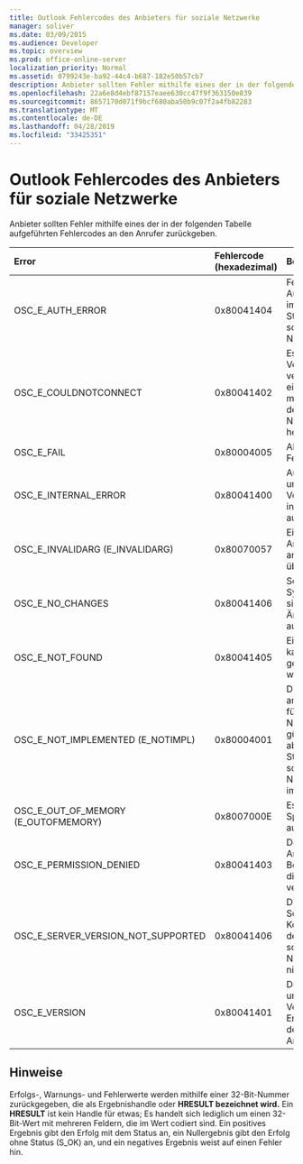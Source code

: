 ```yaml
---
title: Outlook Fehlercodes des Anbieters für soziale Netzwerke
manager: soliver
ms.date: 03/09/2015
ms.audience: Developer
ms.topic: overview
ms.prod: office-online-server
localization_priority: Normal
ms.assetid: 0799243e-ba92-44c4-b687-182e50b57cb7
description: Anbieter sollten Fehler mithilfe eines der in der folgenden Tabelle aufgeführten Fehlercodes an den Anrufer zurückgeben.
ms.openlocfilehash: 22a6e8d4ebf87157eaee630cc47f9f363150e839
ms.sourcegitcommit: 8657170d071f9bcf680aba50b9c07f2a4fb82283
ms.translationtype: MT
ms.contentlocale: de-DE
ms.lasthandoff: 04/28/2019
ms.locfileid: "33425351"
---
```

# <a name="outlook-social-connector-provider-error-codes"></a>Outlook Fehlercodes des Anbieters für soziale Netzwerke

Anbieter sollten Fehler mithilfe eines der in der folgenden Tabelle aufgeführten Fehlercodes an den Anrufer zurückgeben. 
  
|**Error**|**Fehlercode (hexadezimal)**|**Beschreibung**|
|:-----|:-----|:-----|
|OSC_E_AUTH_ERROR  <br/> |0x80041404  <br/> |Fehler bei der Authentifizierung im Netzwerk des Standorts für soziale Netzwerke.  <br/> |
|OSC_E_COULDNOTCONNECT  <br/> |0x80041402  <br/> |Es ist keine Verbindung verfügbar, um eine Verbindung mit dem Standort des sozialen Netzwerks herzustellen.  <br/> |
|OSC_E_FAIL  <br/> |0x80004005  <br/> |Allgemeiner Fehlerfehler.  <br/> |
|OSC_E_INTERNAL_ERROR  <br/> |0x80041400  <br/> |Aufgrund eines ungültigen Vorgangs ist ein interner Fehler aufgetreten.  <br/> |
|OSC_E_INVALIDARG (E_INVALIDARG)  <br/> |0x80070057  <br/> |Ein ungültiges Argument wurde an eine Funktion übergeben.  <br/> |
|OSC_E_NO_CHANGES  <br/> |0x80041406  <br/> |Seit der letzten Synchronisierung sind keine Änderungen aufgetreten.  <br/> |
|OSC_E_NOT_FOUND  <br/> |0x80041405  <br/> |Eine Ressource kann nicht gefunden werden.  <br/> |
|OSC_E_NOT_IMPLEMENTED (E_NOTIMPL)  <br/> |0x80004001  <br/> |Die Anforderung an den Standort für soziale Netzwerke ist gültig, wurde aber nicht vom Standort für soziale Netzwerke implementiert.  <br/> |
|OSC_E_OUT_OF_MEMORY (E_OUTOFMEMORY)  <br/> |0x8007000E  <br/> |Es ist ein Speicherfehler aufgetreten.  <br/> |
|OSC_E_PERMISSION_DENIED  <br/> |0x80041403  <br/> |Der OSC-Anbieter hat die Berechtigung für die Ressource verweigert.  <br/> |
|OSC_E_SERVER_VERSION_NOT_SUPPORTED  <br/> |0x80041406  <br/> |Die Version des Servers zum Konfigurieren des Kontos für soziale Netzwerke wird nicht unterstützt.  <br/> |
|OSC_E_VERSION  <br/> |0x80041401  <br/> |Der Anbieter unterstützt diese Version der Erweiterbarkeit des OSC-Anbieters nicht.  <br/> |
   
## <a name="remarks"></a>Hinweise

Erfolgs-, Warnungs- und Fehlerwerte werden mithilfe einer 32-Bit-Nummer zurückgegeben, die als Ergebnishandle oder **HRESULT bezeichnet wird.** Ein **HRESULT** ist kein Handle für etwas; Es handelt sich lediglich um einen 32-Bit-Wert mit mehreren Feldern, die im Wert codiert sind. Ein positives Ergebnis gibt den Erfolg mit dem Status an, ein Nullergebnis gibt den Erfolg ohne Status (S_OK) an, und ein negatives Ergebnis weist auf einen Fehler hin. 
  

